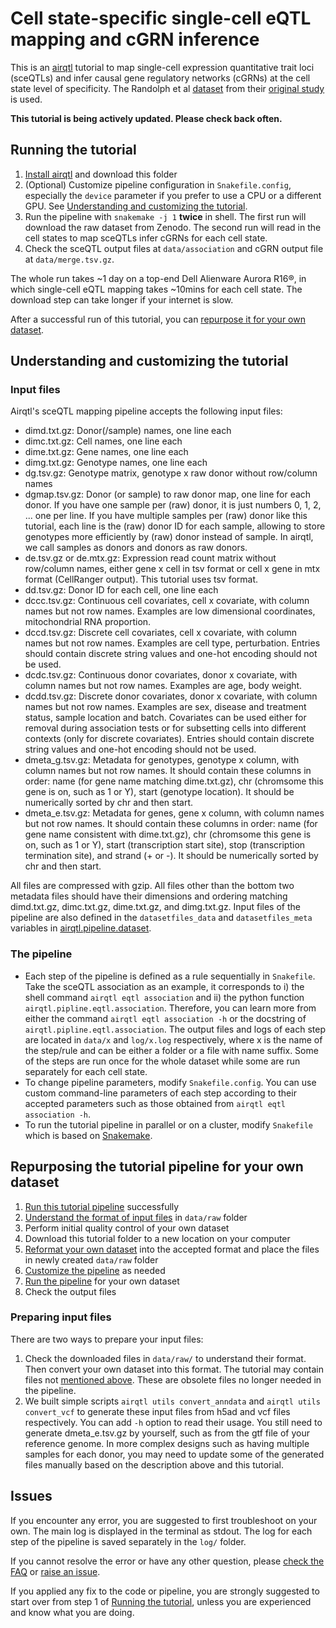 # Cell state-specific single-cell eQTL mapping and cGRN inference

This is an [airqtl](https://github.com/grnlab/airqtl) tutorial to map single-cell expression quantitative trait loci (sceQTLs) and infer causal gene regulatory networks (cGRNs) at the cell state level of specificity. The Randolph et al [dataset](https://zenodo.org/records/4273999) from their [original study](https://www.science.org/doi/full/10.1126/science.abg0928) is used.

**This tutorial is being actively updated. Please check back often.**

## Running the tutorial
1. [Install airqtl](https://github.com/grnlab/airqtl#installation) and download this folder
2. (Optional) Customize pipeline configuration in `Snakefile.config`, especially the `device` parameter if you prefer to use a CPU or a different GPU. See [Understanding and customizing the tutorial](#Understanding-and-customizing-the-tutorial).
3. Run the pipeline with `snakemake -j 1` **twice** in shell. The first run will download the raw dataset from Zenodo. The second run will read in the cell states to map sceQTLs infer cGRNs for each cell state.
4. Check the sceQTL output files at `data/association` and cGRN output file at `data/merge.tsv.gz`.

The whole run takes ~1 day on a top-end Dell Alienware Aurora R16®, in which single-cell eQTL mapping takes ~10mins for each cell state. The download step can take longer if your internet is slow.

After a successful run of this tutorial, you can [repurpose it for your own dataset](#Repurposing-the-tutorial-pipeline-for-your-own-dataset).

## Understanding and customizing the tutorial
### Input files
Airqtl's sceQTL mapping pipeline accepts the following input files:
* dimd.txt.gz: Donor(/sample) names, one line each
* dimc.txt.gz: Cell names, one line each
* dime.txt.gz: Gene names, one line each
* dimg.txt.gz: Genotype names, one line each
* dg.tsv.gz: Genotype matrix, genotype x raw donor without row/column names
* dgmap.tsv.gz: Donor (or sample) to raw donor map, one line for each donor. If you have one sample per (raw) donor, it is just numbers 0, 1, 2, ... one per line. If you have multiple samples per (raw) donor like this tutorial, each line is the (raw) donor ID for each sample, allowing to store genotypes more efficiently by (raw) donor instead of sample. In airqtl, we call samples as donors and donors as raw donors.
* de.tsv.gz or de.mtx.gz: Expression read count matrix without row/column names, either gene x cell in tsv format or cell x gene in mtx format (CellRanger output). This tutorial uses tsv format.
* dd.tsv.gz: Donor ID for each cell, one line each
* dccc.tsv.gz: Continuous cell covariates, cell x covariate, with column names but not row names. Examples are low dimensional coordinates, mitochondrial RNA proportion.
* dccd.tsv.gz: Discrete cell covariates, cell x covariate, with column names but not row names. Examples are cell type, perturbation. Entries should contain discrete string values and one-hot encoding should not be used.
* dcdc.tsv.gz: Continuous donor covariates, donor x covariate, with column names but not row names. Examples are age, body weight.
* dcdd.tsv.gz: Discrete donor covariates, donor x covariate, with column names but not row names. Examples are sex, disease and treatment status, sample location and batch.
Covariates can be used either for removal during association tests or for subsetting cells into different contexts (only for discrete covariates). Entries should contain discrete string values and one-hot encoding should not be used.
* dmeta_g.tsv.gz: Metadata for genotypes, genotype x column, with column names but not row names. It should contain these columns in order: name (for gene name matching dime.txt.gz), chr (chromsome this gene is on, such as 1 or Y), start (genotype location). It should be numerically sorted by chr and then start.
* dmeta_e.tsv.gz: Metadata for genes, gene x column, with column names but not row names. It should contain these columns in order: name (for gene name consistent with dime.txt.gz), chr (chromsome this gene is on, such as 1 or Y), start (transcription start site), stop (transcription termination site), and strand (+ or -). It should be numerically sorted by chr and then start.

All files are compressed with gzip. All files other than the bottom two metadata files should have their dimensions and ordering matching dimd.txt.gz, dimc.txt.gz, dime.txt.gz, and dimg.txt.gz. Input files of the pipeline are also defined in the `datasetfiles_data` and `datasetfiles_meta` variables in [airqtl.pipeline.dataset](../../../src/airqtl/pipeline/dataset.py).

### The pipeline
* Each step of the pipeline is defined as a rule sequentially in `Snakefile`. Take the sceQTL association as an example, it corresponds to i) the shell command `airqtl eqtl association` and ii) the python function `airqtl.pipline.eqtl.association`. Therefore, you can learn more from either the command `airqtl eqtl association -h` or the docstring of `airqtl.pipline.eqtl.association`. The output files and logs of each step are located in `data/x` and `log/x.log` respectively, where x is the name of the step/rule and can be either a folder or a file with name suffix. Some of the steps are run once for the whole dataset while some are run separately for each cell state.
* To change pipeline parameters, modify `Snakefile.config`. You can use custom command-line parameters of each step according to their accepted parameters such as those obtained from `airqtl eqtl association -h`.
* To run the tutorial pipeline in parallel or on a cluster, modify `Snakefile` which is based on [Snakemake](https://snakemake.readthedocs.io/en/stable/).

## Repurposing the tutorial pipeline for your own dataset
1. [Run this tutorial pipeline](#Running-the-tutorial) successfully
2. [Understand the format of input files](#Understanding-and-customizing-the-tutorial) in `data/raw` folder
3. Perform initial quality control of your own dataset
4. Download this tutorial folder to a new location on your computer
5. [Reformat your own dataset](#Preparing-input-files) into the accepted format and place the files in newly created `data/raw` folder
6. [Customize the pipeline](#Understanding-and-customizing-the-tutorial) as needed
7. [Run the pipeline](#Running-the-tutorial) for your own dataset
8. Check the output files

### Preparing input files
There are two ways to prepare your input files:
1. Check the downloaded files in `data/raw/` to understand their format. Then convert your own dataset into this format. The tutorial may contain files not [mentioned above](#Input-files). These are obsolete files no longer needed in the pipeline.
2. We built simple scripts `airqtl utils convert_anndata` and `airqtl utils convert_vcf` to generate these input files from h5ad and vcf files respectively. You can add `-h` option to read their usage. You still need to generate dmeta_e.tsv.gz by yourself, such as from the gtf file of your reference genome. In more complex designs such as having multiple samples for each donor, you may need to update some of the generated files manually based on the description above and this tutorial.

## Issues
If you encounter any error, you are suggested to first troubleshoot on your own. The main log is displayed in the terminal as stdout. The log for each step of the pipeline is saved separately in the `log/` folder.

If you cannot resolve the error or have any other question, please [check the FAQ](../../../#faq) or [raise an issue](../../../#issues).

If you applied any fix to the code or pipeline, you are strongly suggested to start over from step 1 of [Running the tutorial](#Running-the-tutorial), unless you are experienced and know what you are doing.
